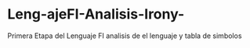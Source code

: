 # Leng-ajeFI-Analisis-Irony-
Primera Etapa del Lenguaje FI analisis de el lenguaje y tabla de simbolos
